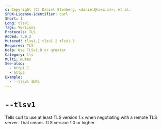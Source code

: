 ```yaml
---
c: Copyright (C) Daniel Stenberg, <daniel@haxx.se>, et al.
SPDX-License-Identifier: curl
Short: 1
Long: tlsv1
Tags: Versions
Protocols: TLS
Added: 7.9.2
Mutexed: tlsv1.1 tlsv1.2 tlsv1.3
Requires: TLS
Help: Use TLSv1.0 or greater
Category: tls
Multi: mutex
See-also:
  - http1.1
  - http2
Example:
  - --tlsv1 $URL
---
```


# `--tlsv1`

Tells curl to use at least TLS version 1.x when negotiating with a remote TLS
server. That means TLS version 1.0 or higher
